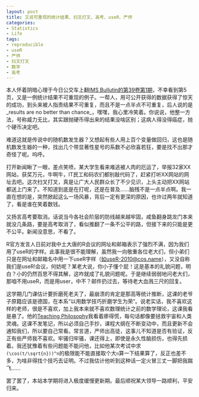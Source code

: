 ```yaml
---
layout: post
title: 又说可重现的统计结果、扫叉打叉、高考、useR、严师
categories:
- Statistics
- Life
tags:
- reproducible
- useR
- 严师
- 扫叉打叉
- 数学
- 高考
---
```


本人怀着阴暗心理于今日公交车上翻[IMS Bullutin的第39卷第1期](http://bulletin.imstat.org/pdf/39/1)，不幸看到第5页，又是一例统计结果不可重现的例子。一帮人，用可公开获得的数据获得了惊天的成功，到头来被人指责结果不可重复，而且不是一点半点不可重复，后人说的是_results are no better than chance_，嘿嘿，我心里冷笑着。你说说，他整一方法，号称威力无比，其实跟抛硬币得出来的结果没啥区别；这病人得没得癌症，抛个硬币决定吧。

难道这就是传说中的随机数发生器？又想起有些人用上百个变量做回归，这也是随机数发生器的一种，找出几个带显著性星号的系数不必欣喜若狂，要是找不出那才奇怪了呢。呜呼。

打开新闻瞅了一眼，差点笑喷，某大学生看来难逃被人肉的厄运了，举报32家XX网站，获奖万元，牛啊牛，IT民工和码农们都别敲代码了，赶紧打听XX网站的网址去吧。这次扫叉打叉，真是让广大人民群众长了不少见识，上头主动把XX网站都送上门来了。不知道到底是在打呢，还是在普及……脑残不是一点半点啊。我一直在想的是，突然掀起这么一场风暴，背后一定有更深的原因，也许过两年就知道了，看是谁在笑着数钱。

又扬言高考要取消。话说当今各社会阶层的防线越来越牢固，咸鱼翻身跳龙门本来就没几条路，要是高考取消了，看似推翻了一条不公平的路，但接下来的只能是更不公平。新闻没意思，不看了。

R官方发言人日前对我中土大唐的R会议的网址和邮箱表示了强烈不满，因为我们用了useR的字样。此事我是很不能理解，虽然我一向敬重各位老大们，但小弟们只是在网址和邮箱名中用一下useR字样（如useR-2010@cos.name），又没自称我们是useR!会议，何妨呢？某老大说，你小子懂个屁！这是基本的礼貌问题，明白？小的仍然百思不得其解，这咋就成了礼貌问题呢。于是继续弱弱地问老大们，那咱不用useR，而是用user，中不？邮件扔过去，等待老大血溅三尺的回复。

这学期几门课估计要折磨死老夫了，最崩溃的肯定是那高等统计推断，这课的老爷子原籍应该是德国，在本系“以用数学技巧折磨学生为荣”。说老实话，我不喜欢这样的老师，很是不喜欢，加上我本来就不喜欢数理统计之前的数学理论，这课我看是悬了。他的[Teaching Philosophy](http://www.public.iastate.edu/~vardeman/teach.html)我看着瘆得慌，每句话都像要拯救宇宙和人类灵魂。这课不发笔记，所以必须自己手抄，课程大纲在不断变动中，而且更新不会通知我们，所以要自己常看。常言道，严师出高徒，这事儿不知道是否有验证，反正有些严师我不喜欢。牢骚归牢骚，课还得上，即使是永久性脑损伤，也得先损着。我还犹豫着有些问题能不能问他，比如他某次考试中求`(\cos(t/\sqrt{n}))^n`的极限能不能直接取个大`n`算一下结果算了，反正也差不多，为啥非得找个技巧去证明。不过我估计他听到这种话一定火冒三丈一脚把我踹飞……

罢了罢了，本站本学期将进入极度缓慢更新期。最后顺祝某大领导一路顺利，平安归来。
